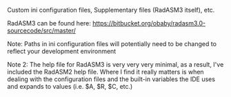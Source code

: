Custom ini configuration files, Supplementary files (RadASM3 itself), etc.

RadASM3 can be found here: https://bitbucket.org/obaby/radasm3.0-sourcecode/src/master/



Note: Paths in ini configuration files will potentially need to be changed
to reflect your development environment

Note 2: The help file for RadASM3 is very very very minimal, as a result,
I've included the RadASM2 help file. Where I find it really matters is
when dealing with the configuration files and the built-in variables the
IDE uses and expands to values (i.e. $A, $R, $C, etc.)